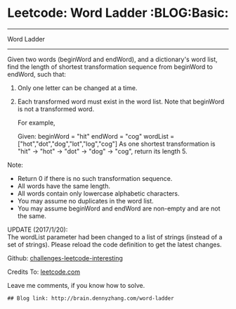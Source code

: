 # Leetcode: Word Ladder     :BLOG:Basic:


---

Word Ladder  

---

Given two words (beginWord and endWord), and a dictionary's word list, find the length of shortest transformation sequence from beginWord to endWord, such that:  

1.  Only one letter can be changed at a time.
2.  Each transformed word must exist in the word list. Note that beginWord is not a transformed word.

    For example,
    
    Given:
    beginWord = "hit"
    endWord = "cog"
    wordList = ["hot","dot","dog","lot","log","cog"]
    As one shortest transformation is "hit" -> "hot" -> "dot" -> "dog" -> "cog",
    return its length 5.

Note:  
-   Return 0 if there is no such transformation sequence.
-   All words have the same length.
-   All words contain only lowercase alphabetic characters.
-   You may assume no duplicates in the word list.
-   You may assume beginWord and endWord are non-empty and are not the same.

UPDATE (2017/1/20):  
The wordList parameter had been changed to a list of strings (instead of a set of strings). Please reload the code definition to get the latest changes.  

Github: [challenges-leetcode-interesting](https://github.com/DennyZhang/challenges-leetcode-interesting/tree/master/word-ladder)  

Credits To: [leetcode.com](https://leetcode.com/problems/word-ladder/description/)  

Leave me comments, if you know how to solve.  

    ## Blog link: http://brain.dennyzhang.com/word-ladder